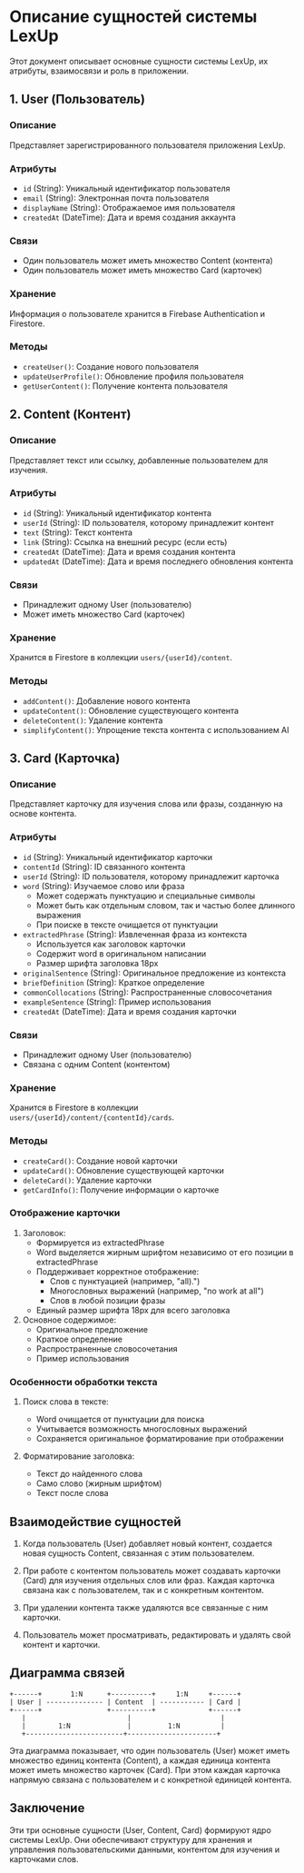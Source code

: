 # Описание сущностей системы LexUp

Этот документ описывает основные сущности системы LexUp, их атрибуты, взаимосвязи и роль в приложении.

## 1. User (Пользователь)

### Описание
Представляет зарегистрированного пользователя приложения LexUp.

### Атрибуты
- `id` (String): Уникальный идентификатор пользователя
- `email` (String): Электронная почта пользователя
- `displayName` (String): Отображаемое имя пользователя
- `createdAt` (DateTime): Дата и время создания аккаунта

### Связи
- Один пользователь может иметь множество Content (контента)
- Один пользователь может иметь множество Card (карточек)

### Хранение
Информация о пользователе хранится в Firebase Authentication и Firestore.

### Методы
- `createUser()`: Создание нового пользователя
- `updateUserProfile()`: Обновление профиля пользователя
- `getUserContent()`: Получение контента пользователя

## 2. Content (Контент)

### Описание
Представляет текст или ссылку, добавленные пользователем для изучения.

### Атрибуты
- `id` (String): Уникальный идентификатор контента
- `userId` (String): ID пользователя, которому принадлежит контент
- `text` (String): Текст контента
- `link` (String): Ссылка на внешний ресурс (если есть)
- `createdAt` (DateTime): Дата и время создания контента
- `updatedAt` (DateTime): Дата и время последнего обновления контента

### Связи
- Принадлежит одному User (пользователю)
- Может иметь множество Card (карточек)

### Хранение
Хранится в Firestore в коллекции `users/{userId}/content`.

### Методы
- `addContent()`: Добавление нового контента
- `updateContent()`: Обновление существующего контента
- `deleteContent()`: Удаление контента
- `simplifyContent()`: Упрощение текста контента с использованием AI

## 3. Card (Карточка)

### Описание
Представляет карточку для изучения слова или фразы, созданную на основе контента.

### Атрибуты
- `id` (String): Уникальный идентификатор карточки
- `contentId` (String): ID связанного контента
- `userId` (String): ID пользователя, которому принадлежит карточка
- `word` (String): Изучаемое слово или фраза
  - Может содержать пунктуацию и специальные символы
  - Может быть как отдельным словом, так и частью более длинного выражения
  - При поиске в тексте очищается от пунктуации
- `extractedPhrase` (String): Извлеченная фраза из контекста
  - Используется как заголовок карточки
  - Содержит word в оригинальном написании
  - Размер шрифта заголовка 18px
- `originalSentence` (String): Оригинальное предложение из контекста
- `briefDefinition` (String): Краткое определение
- `commonCollocations` (String): Распространенные словосочетания
- `exampleSentence` (String): Пример использования
- `createdAt` (DateTime): Дата и время создания карточки

### Связи
- Принадлежит одному User (пользователю)
- Связана с одним Content (контентом)

### Хранение
Хранится в Firestore в коллекции `users/{userId}/content/{contentId}/cards`.

### Методы
- `createCard()`: Создание новой карточки
- `updateCard()`: Обновление существующей карточки
- `deleteCard()`: Удаление карточки
- `getCardInfo()`: Получение информации о карточке

### Отображение карточки
1. Заголовок:
   - Формируется из extractedPhrase
   - Word выделяется жирным шрифтом независимо от его позиции в extractedPhrase
   - Поддерживает корректное отображение:
     * Слов с пунктуацией (например, "all).")
     * Многословных выражений (например, "no work at all")
     * Слов в любой позиции фразы
   - Единый размер шрифта 18px для всего заголовка
2. Основное содержимое:
   - Оригинальное предложение
   - Краткое определение
   - Распространенные словосочетания
   - Пример использования

### Особенности обработки текста
1. Поиск слова в тексте:
   - Word очищается от пунктуации для поиска
   - Учитывается возможность многословных выражений
   - Сохраняется оригинальное форматирование при отображении

2. Форматирование заголовка:
   - Текст до найденного слова
   - Само слово (жирным шрифтом)
   - Текст после слова

## Взаимодействие сущностей

1. Когда пользователь (User) добавляет новый контент, создается новая сущность Content, связанная с этим пользователем.

2. При работе с контентом пользователь может создавать карточки (Card) для изучения отдельных слов или фраз. Каждая карточка связана как с пользователем, так и с конкретным контентом.

3. При удалении контента также удаляются все связанные с ним карточки.

4. Пользователь может просматривать, редактировать и удалять свой контент и карточки.

## Диаграмма связей

```
+------+       1:N      +----------+     1:N     +------+
| User | -------------- | Content  | ----------- | Card |
+------+                +----------+             +------+
   |                         |                      |
   |        1:N              |         1:N          |
   +------------------------+----------------------+
```

Эта диаграмма показывает, что один пользователь (User) может иметь множество единиц контента (Content), а каждая единица контента может иметь множество карточек (Card). При этом каждая карточка напрямую связана с пользователем и с конкретной единицей контента.

## Заключение

Эти три основные сущности (User, Content, Card) формируют ядро системы LexUp. Они обеспечивают структуру для хранения и управления пользовательскими данными, контентом для изучения и карточками слов.
